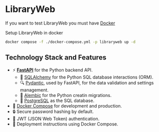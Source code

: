 # LibraryWeb

If you want to test LibraryWeb you must have [Docker](https://docs.docker.com/desktop/setup/install/windows-install/)

Setup LibraryWeb in docker

```bash
docker compose -f ./docker-compose.yml -p libraryweb up -d
```

## Technology Stack and Features

- ⚡ [**FastAPI**](https://fastapi.tiangolo.com) for the Python backend API.
  - 🧪 [SQLAlchemy](https://www.sqlalchemy.org/) for the Python SQL database interactions (ORM).
  - 🔍 [Pydantic](https://docs.pydantic.dev), used by FastAPI, for the data validation and settings management.
  - 🧰 [Alembic](https://alembic.sqlalchemy.org/en/latest/) for the Python creatin migrations.
  - 💾 [PostgreSQL](https://www.postgresql.org) as the SQL database.
- 🐋 [Docker Compose](https://www.docker.com) for development and production.
- 🔒 Secure password hashing by default.
- 🔑 JWT (JSON Web Token) authentication.
- 🚢 Deployment instructions using Docker Compose.
